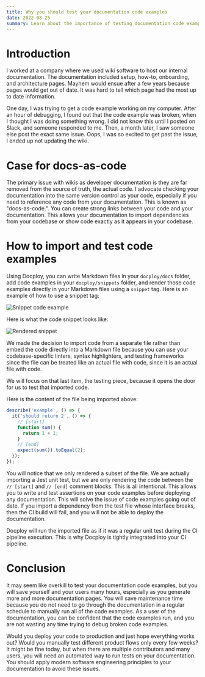 ```yaml
---
title: Why you should test your documentation code examples
date: 2022-08-25
summary: Learn about the importance of testing documentation code examples
---
```


# Introduction

I worked at a company where we used wiki software to host our internal documentation. The documentation included setup, how-to, onboarding, and architecture pages. Mayhem would ensue after a few years because pages would get out of date. It was hard to tell which page had the most up to date information.

One day, I was trying to get a code example working on my computer. After an hour of debugging, I found out that the code example was broken, when I thought I was doing something wrong. I did not know this until I posted on Slack, and someone responded to me. Then, a month later, I saw someone else post the exact same issue. Oops, I was so excited to get past the issue, I ended up not updating the wiki.

# Case for docs-as-code

The primary issue with wikis as developer documentation is they are far removed from the source of truth, the actual code. I advocate checking your documentation into the same version control as your code, especially if you need to reference any code from your documentation. This is known as "docs-as-code.". You can create strong links between your code and your documentation. This allows your documentation to import dependencies from your codebase or show code exactly as it appears in your codebase.

# How to import and test code examples

Using Docploy, you can write Markdown files in your `docploy/docs` folder, add code examples in your `docploy/snippets` folder, and render those code examples directly in your Markdown files using a `snippet` tag. Here is an example of how to use a snippet tag:

![Snippet code example](/test-code-snippets/snippet-code.png)

Here is what the code snippet looks like:

![Rendered snippet](/test-code-snippets/snippet-rendered.png)

We made the decision to import code from a separate file rather than embed the code directly into a Markdown file because you can use your codebase-specific linters, syntax highlighters, and testing frameworks since the file can be treated like an actual file with code, since it is an actual file with code.

We will focus on that last item, the testing piece, because it opens the door for us to test that imported code.

Here is the content of the file being imported above:

```js
describe('example', () => {
  it('should return 2', () => {
    // [start]
    function sum() {
      return 1 + 1;
    }
    // [end]
    expect(sum()).toEqual(2);
  });
});
```

You will notice that we only rendered a subset of the file. We are actually importing a Jest unit test, but we are only rendering the code between the `// [start]` and `// [end]` comment blocks. This is all intentional. This allows you to write and test assertions on your code examples before deploying any documentation. This will solve the issue of code examples going out of date. If you import a dependency from the test file whose interface breaks, then the CI build will fail, and you will not be able to deploy the documentation.

Docploy will run the imported file as if it was a regular unit test during the CI pipeline execution. This is why Docploy is tightly integrated into your CI pipeline.

# Conclusion

It may seem like overkill to test your documentation code examples, but you will save yourself and your users many hours, especially as you generate more and more documentation pages. You will save maintenance time because you do not need to go through the documentation in a regular schedule to manually run all of the code examples. As a user of the documentation, you can be confident that the code examples run, and you are not wasting any time trying to debug broken code examples.

Would you deploy your code to production and just hope everything works out? Would you manually test different product flows only every few weeks? It might be fine today, but when there are multiple contributors and many users, you will need an automated way to run tests on your documentation. You should apply modern software engineering principles to your documentation to avoid these issues.
